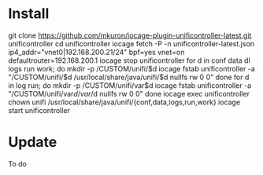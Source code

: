 # Install

  git clone https://github.com/mkuron/iocage-plugin-unificontroller-latest.git unificontroller
  cd unificontroller
  iocage fetch -P -n unificontroller-latest.json ip4_addr="vnet0|192.168.200.21/24" bpf=yes vnet=on defaultrouter=192.168.200.1
  iocage stop unificontroller
  for d in conf data dl logs run work; do
    mkdir -p /CUSTOM/unifi/$d
    iocage fstab unificontroller -a "/CUSTOM/unifi/$d /usr/local/share/java/unifi/$d nullfs rw 0 0"
  done
  for d in log run; do
    mkdir -p /CUSTOM/unifi/var$d
    iocage fstab unificontroller -a "/CUSTOM/unifi/var$d /var/$d nullfs rw 0 0"
  done
  iocage exec unificontroller chown unifi /usr/local/share/java/unifi/{conf,data,logs,run,work}
  iocage start unificontroller

# Update

To do